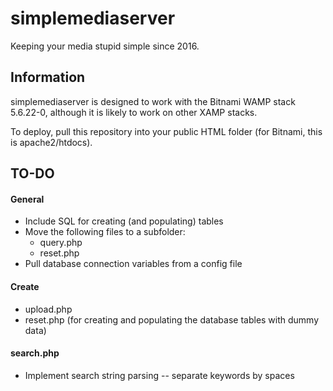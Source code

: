 # simplemediaserver

Keeping your media stupid simple since 2016.

## Information

simplemediaserver is designed to work with the Bitnami WAMP stack 5.6.22-0, although it is likely to work on other XAMP stacks.

To deploy, pull this repository into your public HTML folder (for Bitnami, this is apache2/htdocs).

## TO-DO

#### General

- Include SQL for creating (and populating) tables
- Move the following files to a subfolder:
  - query.php
  - reset.php
- Pull database connection variables from a config file

#### Create

- upload.php
- reset.php (for creating and populating the database tables with dummy data)

#### search.php

- Implement search string parsing -- separate keywords by spaces
